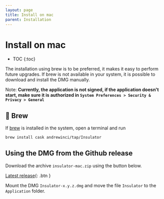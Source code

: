 ```yaml
---
layout: page
title: Install on mac
parent: Installation
---
```

# Install on mac

- TOC
{:toc}

The installation using brew is to be preferred, it makes it easy to perform future upgrades.
If brew is not available in your system, it is possible to download and install the DMG manually.

Note:
__Currently, the application is not signed, if the application doesn't start, make sure it is authorized
in `System Preferences > Security & Privacy > General`__

## 🍻 Brew

If [brew](https://brew.sh) is installed in the system, open a terminal and run

```bash
brew install cask andrewinci/tap/Insulator
```

## Using the DMG from the Github release

Download the archive `insulator-mac.zip` using the button below.

[Latest release](https://github.com/andrewinci/Insulator/releases/latest/download/insulator-mac.zip){: .btn }

Mount the DMG `Insulator-x.y.z.dmg` and move the file `Insulator` to the `Application` folder.
